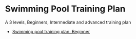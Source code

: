 # Swimming Pool Training Plan
A 3 levels, Beginners, Intermediate and advanced training plan

- [Swimming pool training plan: Beginner](beginner.md)
